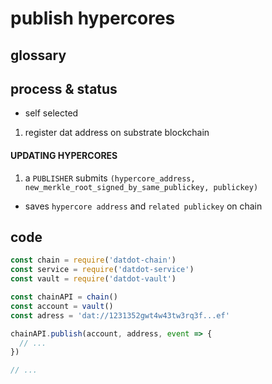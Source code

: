 # publish hypercores


## glossary

## process & status
* self selected
1. register dat address on substrate blockchain

#### UPDATING HYPERCORES
1. a `PUBLISHER` submits `(hypercore_address, new_merkle_root_signed_by_same_publickey, publickey)`
  * saves `hypercore address` and `related publickey` on chain



## code

```js
const chain = require('datdot-chain')
const service = require('datdot-service')
const vault = require('datdot-vault')

const chainAPI = chain()
const account = vault()
const adress = 'dat://1231352gwt4w43tw3rq3f...ef'

chainAPI.publish(account, address, event => {
  // ...
})

// ...

```